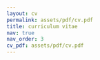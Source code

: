 ```yaml
---
layout: cv
permalink: assets/pdf/cv.pdf
title: curriculum vitae
nav: true
nav_order: 3
cv_pdf: assets/pdf/cv.pdf
---
```

